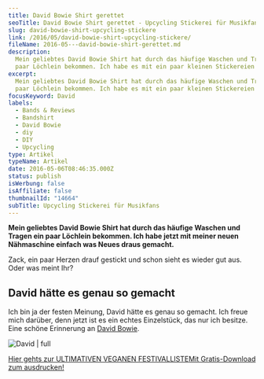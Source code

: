```yaml
---
title: David Bowie Shirt gerettet
seoTitle: David Bowie Shirt gerettet - Upcycling Stickerei für Musikfans
slug: david-bowie-shirt-upcycling-stickere
link: /2016/05/david-bowie-shirt-upcycling-stickere/
fileName: 2016-05---david-bowie-shirt-gerettet.md
description:
  Mein geliebtes David Bowie Shirt hat durch das häufige Waschen und Tragen ein
  paar Löchlein bekommen. Ich habe es mit ein paar kleinen Stickereien gerettet.
excerpt:
  Mein geliebtes David Bowie Shirt hat durch das häufige Waschen und Tragen ein
  paar Löchlein bekommen. Ich habe es mit ein paar kleinen Stickereien gerettet.
focusKeyword: David
labels:
  - Bands & Reviews
  - Bandshirt
  - David Bowie
  - diy
  - DIY
  - Upcycling
type: Artikel
typeName: Artikel
date: 2016-05-06T08:46:35.000Z
status: publish
isWerbung: false
isAffiliate: false
thumbnailId: "14664"
subTitle: Upcycling Stickerei für Musikfans
---
```


<strong>Mein geliebtes David Bowie Shirt hat durch das häufige Waschen und
Tragen ein paar Löchlein bekommen. Ich habe jetzt mit meiner neuen Nähmaschine
einfach was Neues draus gemacht.</strong>

Zack, ein paar Herzen drauf gestickt und schon sieht es wieder gut aus. Oder was
meint Ihr?

## David hätte es genau so gemacht

Ich bin ja der festen Meinung, David hätte es genau so gemacht. Ich freue mich
darüber, denn jetzt ist es ein echtes Einzelstück, das nur ich besitze. Eine
schöne Erinnerung an
<a href="http://cardamonchai.com/2016/01/rip-david-bowie-abschied-von-einer-ikone/">David
Bowie</a>.

![David | full](http://cardamonchai.com/wp-content/uploads/2016/05/25817765024_43bf4e933e_b-2.jpg)

<a class="banner banner-green" href="/2015/03/die-ultimative-vegane-festivalliste"><span class="head">Hier
gehts zur ULTIMATIVEN VEGANEN FESTIVALLISTE</span><span class="text">Mit
Gratis-Download zum ausdrucken!</span></a>
